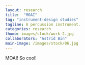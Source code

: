 ```yaml
---
layout: research
title:  "MOAI"
tag: "instrument-design studies"
tagline: A percussion instrument.
categories: research
thumb: images/stock/work-2.jpg
collaborators: "Astrid Bin"
main-image: /images/stock/06.jpg
---
```


MOAI! So cool!